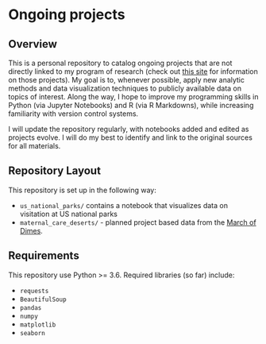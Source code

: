 # Ongoing projects
 
## Overview
This is a personal repository to catalog ongoing projects that are not directly linked to my program of research (check out [this site](brendanostlund.com) for information on those projects). My goal is to, whenever possible, apply new analytic methods and data visualization techniques to publicly available data on topics of interest. Along the way, I hope to improve my programming skills in Python (via Jupyter Notebooks) and R (via R Markdowns), while increasing familiarity with version control systems. 

I will update the repository regularly, with notebooks added and edited as projects evolve. I will do my best to identify and link to the original sources for all materials.

## Repository Layout
This repository is set up in the following way:

- `us_national_parks/` contains a notebook that visualizes data on visitation at US national parks
- `maternal_care_deserts/` - planned project based data from the [March of Dimes](https://www.marchofdimes.org/peristats/data?reg=99&top=23&slev=4&sreg=11).

## Requirements
This repository use Python >= 3.6. Required libraries (so far) include:
- `requests`
- `BeautifulSoup`
- `pandas`
- `numpy`
- `matplotlib`
- `seaborn`

